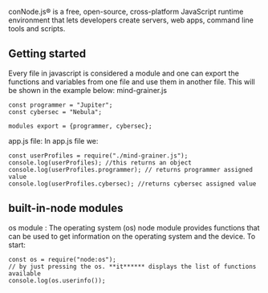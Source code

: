 conNode.js® is a free, open-source, cross-platform JavaScript runtime environment that lets developers create servers, web apps, command line tools and scripts.

## Getting started
Every file in javascript is considered a module and one can export the  functions and variables from one file and use them in another file. This will be shown in the example below:
mind-grainer.js
```
const programmer = "Jupiter";
const cybersec = "Nebula";

modules export = {programmer, cybersec};
```
app.js file:
In app.js file we:
```
const userProfiles = require("./mind-grainer.js");
console.log(userProfiles); //this returns an object
console.log(userProfiles.programmer); // returns programmer assigned value
console.log(userProfiles.cybersec); //returns cybersec assigned value
```
## built-in-node modules
os module :
The operating system  (os) node module provides functions that can be used to get information on the operating system and the device.
To start:
```
const os = require("node:os");
// by just pressing the os. **it****** displays the list of functions available 
console.log(os.userinfo());
```